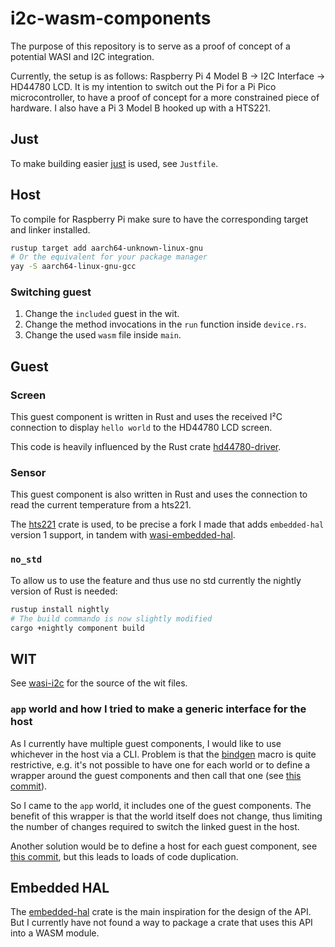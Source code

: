 # i2c-wasm-components
The purpose of this repository is to serve as a proof of concept of a potential WASI and I2C integration. 

Currently, the setup is as follows: Raspberry Pi 4 Model B → I2C Interface → HD44780 LCD. It is my intention to switch out the Pi for a Pi Pico microcontroller, to have a proof of concept for a more constrained piece of hardware. I also have a Pi 3 Model B hooked up with a HTS221.

## Just

To make building easier [just](https://just.systems/man/en/) is used, see `Justfile`. 

## Host
To compile for Raspberry Pi make sure to have the corresponding target and linker installed.

```bash
rustup target add aarch64-unknown-linux-gnu
# Or the equivalent for your package manager
yay -S aarch64-linux-gnu-gcc
```

### Switching guest

1. Change the `included` guest in the wit.
2. Change the method invocations in the `run` function inside `device.rs`.
3. Change the used `wasm` file inside `main`.

## Guest
### Screen
This guest component is written in Rust and uses the received I²C connection to display `hello world` to the HD44780 LCD screen.

This code is heavily influenced by the Rust crate [hd44780-driver](https://crates.io/crates/hd44780-driver).

### Sensor
This guest component is also written in Rust and uses the connection to read the current temperature from a hts221.

The [hts221](https://crates.io/crates/hts221) crate is used, to be precise a fork I made that adds `embedded-hal` version 1 support, in tandem with [wasi-embedded-hal](https://crates.io/crates/wasi-embedded-hal).

### `no_std`
To allow us to use the feature and thus use no std currently the nightly version of Rust is needed:
```bash
rustup install nightly 
# The build commando is now slightly modified
cargo +nightly component build
```

## WIT
See [wasi-i2c](https://github.com/WebAssembly/wasi-i2c) for the source of the wit files.

### `app` world and how I tried to make a generic interface for the host

As I currently have multiple guest components, I would like to use whichever in the host via a CLI. Problem is that the [bindgen](https://docs.rs/wasmtime/latest/wasmtime/component/macro.bindgen.html) macro is quite restrictive, e.g. it's not possible to have one for each world or to define a wrapper around the guest components and then call that one (see [this commit](https://github.com/Zelzahn/i2c-wasm-components/pull/10/commits/5ea3c0f43e3e46022cf8d05a31e439431b359e2d)).

So I came to the `app` world, it includes one of the guest components. The benefit of this wrapper is that the world itself does not change, thus limiting the number of changes required to switch the linked guest in the host.

Another solution would be to define a host for each guest component, see [this commit](https://github.com/Zelzahn/i2c-wasm-components/commit/7b9648b57c24aad50015215e89f6b6db9342f19e), but this leads to loads of code duplication.

## Embedded HAL
The [embedded-hal](https://crates.io/crates/embedded-hal) crate is the main inspiration for the design of the API. But I currently have not found a way to package a crate that uses this API into a WASM module.
